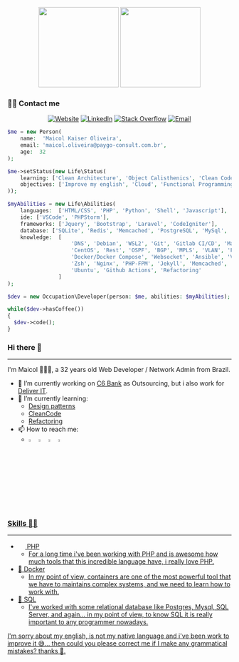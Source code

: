 <p align="center">
<img height="180em" src="https://github-readme-stats.vercel.app/api?username=vakaman&show_icons=true&theme=dracula&include_all_commits=true&count_private=true"/> <img height="180em" src="https://github-readme-stats.vercel.app/api/top-langs/?username=vakaman&layout=compact&langs_count=7&theme=dracula"/>
</p>

<h3> 🤝🏻 Contact me </h3>

<p align="center">
<a href="https://maicol.dev" target="_blank"><img alt="Website" src="https://img.shields.io/badge/Website-maicol.dev-green?style=flat&logo=google-chrome"></a>
<a href="https://linkedin.com/in/maicolkaiseroliveira/" target="_blank"><img alt="LinkedIn" src="https://img.shields.io/badge/LinkedIn-@vakaman-green?style=flat&logo=linkedin"></a>
<a href="https://stackoverflow.com/users/22402101/maicol-kaiser-oliveira?tab=profile" target="_blank"><img alt="Stack Overflow" src="https://img.shields.io/badge/Stackoverflow-Maicol%20Kaiser-green?style=flat&logo=stackoverflow"></a>
<a href="mailto:maicolkaiser.oliveira@gmail.com"><img alt="Email" src="https://img.shields.io/badge/Email-maicolkaiser.oliveira@gmail.com-green?style=flat&logo=gmail"></a>
</p>

```php
$me = new Person(
    name:  'Maicol Kaiser Oliveira',
    email: 'maicol.oliveira@paygo-consult.com.br',
    age:  32
);

$me->setStatus(new Life\Status(
    learning: ['Clean Architecture', 'Object Calisthenics', 'Clean Code', 'Tests', 'Domain Driven Design'],
    objectives: ['Improve my english', 'Cloud', 'Functional Programming']
));

$myAbilities = new Life\Abilities(
    languages:  ['HTML/CSS', 'PHP', 'Python', 'Shell', 'Javascript'],
    ide: ['VSCode', 'PHPStorm'],
    frameworks: ['Jquery', 'Bootstrap', 'Laravel', 'CodeIgniter'],
    database: ['SQLite', 'Redis', 'Memcached', 'PostgreSQL', 'MySql', 'Mssql'],
    knowledge:  [   
                    'DNS', 'Debian', 'WSL2', 'Git', 'Gitlab CI/CD', 'Markdown',
                    'CentOS', 'Rest', 'OSPF', 'BGP', 'MPLS', 'VLAN', 'Firewall',
                    'Docker/Docker Compose', 'Websocket', 'Ansible', 'Vagrant',  
                    'Zsh', 'Nginx', 'PHP-FPM', 'Jekyll', 'Memcached', 'Maillhog',
                    'Ubuntu', 'Github Actions', 'Refactoring'
                ]
);

$dev = new Occupation\Developer(person: $me, abilities: $myAbilities);

while($dev->hasCoffee())  
{
  $dev->code();
}
```

### Hi there 👋
---
I'm Maicol 👨🏻‍💻, a 32 years old Web Developer / Network Admin from Brazil.

- 🔭 I’m currently working on [C6 Bank](https://c6bank.com.br) as Outsourcing, but i also work for [Deliver IT](http://deliverit.com.br/).
- 🌱 I’m currently learning:
    * [Design patterns](https://refactoring.guru/pt-br/design-patterns)
    * [CleanCode](https://cleancoders.com)
    * [Refactoring](https://refactoring.com/)
- 📫 How to reach me: 
    - [<img src="https://img.icons8.com/color/48/000000/linkedin.png" width="4%"/>](https://linkedin.com/in/maicolkaiseroliveira) [<img src="https://img.icons8.com/fluent/48/000000/instagram-new.png" width="4%"/>](https://www.instagram.com/maicolvk/) [<img src="https://img.icons8.com/color/48/000000/twitter.png" width="4%"/>](https://twitter.com/maicolvaka) <a href="mailto:maicol.oliveira@paygo-consult.com.br"> <img src="https://img.icons8.com/fluent/48/000000/gmail.png" width="4%"/>



### Skills 💪🧠
---
- <img src="https://www.php.net/favicon.ico" width="16" height="16" /> PHP
    - For a long time i've been working with PHP and is awesome how much tools that this incredible language have, i really love PHP.
- 🐳  Docker
    - In my point of view, containers are one of the most powerful tool that we have to maintains complex systems, and we need to learn how to work with.
- 💽 SQL
    - I've worked with some relational database like Postgres, Mysql, SQL Server, and again... in my point of view, to know SQL it is really important to any programmer nowadays.

I'm sorry about my english, is not my native language and i've been work to improve it 😅... then could you please correct me if I make any grammatical mistakes? thanks 🙏.
